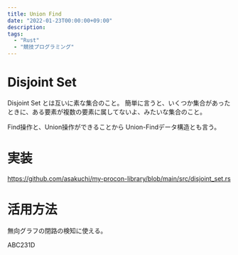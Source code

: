 ```yaml
---
title: Union Find
date: "2022-01-23T00:00:00+09:00"
description:
tags:
  - "Rust"
  - "競技プログラミング"
---
```


# Disjoint Set

Disjoint Set とは互いに素な集合のこと。
簡単に言うと、いくつか集合があったときに、ある要素が複数の要素に属してないよ、みたいな集合のこと。

Find操作と、Union操作ができることから Union-Findデータ構造とも言う。

# 実装

https://github.com/asakuchi/my-procon-library/blob/main/src/disjoint_set.rs

# 活用方法

無向グラフの閉路の検知に使える。

ABC231D
